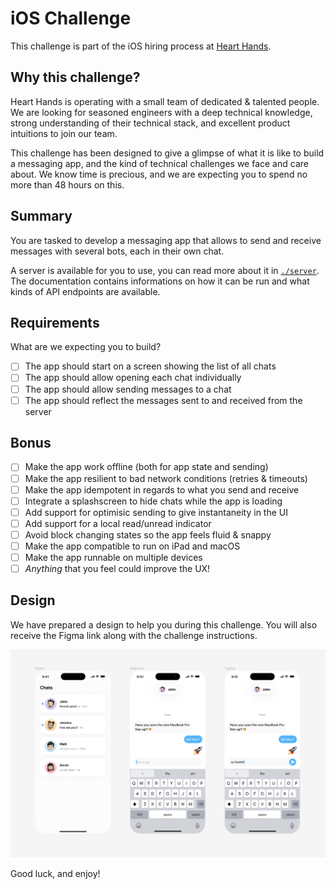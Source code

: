 # iOS Challenge

This challenge is part of the iOS hiring process at [Heart
Hands](https://hearthands.tech/).

## Why this challenge?

Heart Hands is operating with a small team of dedicated & talented people. We
are looking for seasoned engineers with a deep technical knowledge, strong
understanding of their technical stack, and excellent product intuitions to join
our team.

This challenge has been designed to give a glimpse of what it is like to build a
messaging app, and the kind of technical challenges we face and care about. We
know time is precious, and we are expecting you to spend no more than 48 hours
on this.

## Summary

You are tasked to develop a messaging app that allows to send and receive
messages with several bots, each in their own chat.

A server is available for you to use, you can read more about it in
[`./server`](./server). The documentation contains informations on how it can be
run and what kinds of API endpoints are available.

## Requirements

What are we expecting you to build?

- [ ] The app should start on a screen showing the list of all chats
- [ ] The app should allow opening each chat individually
- [ ] The app should allow sending messages to a chat
- [ ] The app should reflect the messages sent to and received from the server

## Bonus

- [ ] Make the app work offline (both for app state and sending)
- [ ] Make the app resilient to bad network conditions (retries & timeouts)
- [ ] Make the app idempotent in regards to what you send and receive
- [ ] Integrate a splashscreen to hide chats while the app is loading
- [ ] Add support for optimisic sending to give instantaneity in the UI
- [ ] Add support for a local read/unread indicator
- [ ] Avoid block changing states so the app feels fluid & snappy
- [ ] Make the app compatible to run on iPad and macOS
- [ ] Make the app runnable on multiple devices
- [ ] _Anything_ that you feel could improve the UX!

## Design

We have prepared a design to help you during this challenge. You will also
receive the Figma link along with the challenge instructions.

![design](./design.png)

Good luck, and enjoy!
